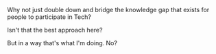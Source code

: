 Why not just double down and bridge the knowledge gap that exists for people to participate in Tech?

Isn't that the best approach here?

But in a way that's what I'm doing. No?